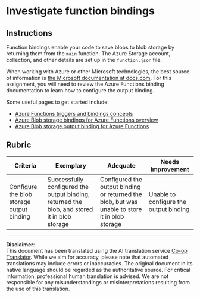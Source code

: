 <!--
CO_OP_TRANSLATOR_METADATA:
{
  "original_hash": "b2e0a965723082b068f735aec0faf3f6",
  "translation_date": "2025-08-28T19:49:25+00:00",
  "source_file": "3-transport/lessons/2-store-location-data/assignment.md",
  "language_code": "en"
}
-->
# Investigate function bindings

## Instructions

Function bindings enable your code to save blobs to blob storage by returning them from the `main` function. The Azure Storage account, collection, and other details are set up in the `function.json` file.

When working with Azure or other Microsoft technologies, the best source of information is [the Microsoft documentation at docs.com](https://docs.microsoft.com/?WT.mc_id=academic-17441-jabenn). For this assignment, you will need to review the Azure Functions binding documentation to learn how to configure the output binding.

Some useful pages to get started include:

* [Azure Functions triggers and bindings concepts](https://docs.microsoft.com/azure/azure-functions/functions-triggers-bindings?WT.mc_id=academic-17441-jabenn&tabs=python)
* [Azure Blob storage bindings for Azure Functions overview](https://docs.microsoft.com/azure/azure-functions/functions-bindings-storage-blob?WT.mc_id=academic-17441-jabenn)
* [Azure Blob storage output binding for Azure Functions](https://docs.microsoft.com/azure/azure-functions/functions-bindings-storage-blob-output?WT.mc_id=academic-17441-jabenn&tabs=python)

## Rubric

| Criteria | Exemplary | Adequate | Needs Improvement |
| -------- | --------- | -------- | ----------------- |
| Configure the blob storage output binding | Successfully configured the output binding, returned the blob, and stored it in blob storage | Configured the output binding or returned the blob, but was unable to store it in blob storage | Unable to configure the output binding |

---

**Disclaimer**:  
This document has been translated using the AI translation service [Co-op Translator](https://github.com/Azure/co-op-translator). While we aim for accuracy, please note that automated translations may include errors or inaccuracies. The original document in its native language should be regarded as the authoritative source. For critical information, professional human translation is advised. We are not responsible for any misunderstandings or misinterpretations resulting from the use of this translation.